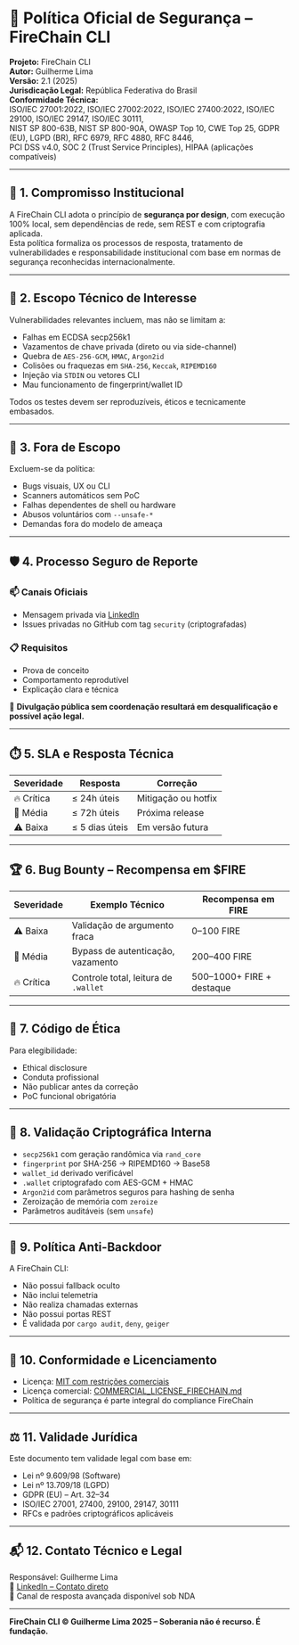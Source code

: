 
# 🔐 Política Oficial de Segurança – FireChain CLI

**Projeto:** FireChain CLI  
**Autor:** Guilherme Lima  
**Versão:** 2.1 (2025)  
**Jurisdicação Legal:** República Federativa do Brasil  
**Conformidade Técnica:**  
ISO/IEC 27001:2022, ISO/IEC 27002:2022, ISO/IEC 27400:2022, ISO/IEC 29100, ISO/IEC 29147, ISO/IEC 30111,  
NIST SP 800-63B, NIST SP 800-90A, OWASP Top 10, CWE Top 25, GDPR (EU), LGPD (BR), RFC 6979, RFC 4880, RFC 8446,  
PCI DSS v4.0, SOC 2 (Trust Service Principles), HIPAA (aplicações compatíveis)

---

## 🧾 1. Compromisso Institucional

A FireChain CLI adota o princípio de **segurança por design**, com execução 100% local, sem dependências de rede, sem REST e com criptografia aplicada.  
Esta política formaliza os processos de resposta, tratamento de vulnerabilidades e responsabilidade institucional com base em normas de segurança reconhecidas internacionalmente.

---

## 🧠 2. Escopo Técnico de Interesse

Vulnerabilidades relevantes incluem, mas não se limitam a:

- Falhas em ECDSA secp256k1
- Vazamentos de chave privada (direto ou via side-channel)
- Quebra de `AES-256-GCM`, `HMAC`, `Argon2id`
- Colisões ou fraquezas em `SHA-256`, `Keccak`, `RIPEMD160`
- Injeção via `STDIN` ou vetores CLI
- Mau funcionamento de fingerprint/wallet ID

Todos os testes devem ser reproduzíveis, éticos e tecnicamente embasados.

---

## 🚫 3. Fora de Escopo

Excluem-se da política:

- Bugs visuais, UX ou CLI
- Scanners automáticos sem PoC
- Falhas dependentes de shell ou hardware
- Abusos voluntários com `--unsafe-*`
- Demandas fora do modelo de ameaça

---

## 🛡️ 4. Processo Seguro de Reporte

### 📫 Canais Oficiais

- Mensagem privada via [LinkedIn](https://www.linkedin.com/in/guilhermelimadev-web3/)
- Issues privadas no GitHub com tag `security` (criptografadas)

### 📋 Requisitos

- Prova de conceito
- Comportamento reprodutível
- Explicação clara e técnica

🚫 **Divulgação pública sem coordenação resultará em desqualificação e possível ação legal.**

---

## ⏱️ 5. SLA e Resposta Técnica

| Severidade | Resposta       | Correção                 |
|------------|----------------|--------------------------|
| 🔥 Crítica | ≤ 24h úteis    | Mitigação ou hotfix      |
| 🚨 Média   | ≤ 72h úteis    | Próxima release          |
| ⚠️ Baixa   | ≤ 5 dias úteis | Em versão futura         |

---

## 🏆 6. Bug Bounty – Recompensa em $FIRE

| Severidade | Exemplo Técnico                          | Recompensa em FIRE      |
|------------|-------------------------------------------|--------------------------|
| ⚠️ Baixa   | Validação de argumento fraca             |  0–100 FIRE              |
| 🚨 Média   | Bypass de autenticação, vazamento        | 200–400 FIRE             |
| 🔥 Crítica | Controle total, leitura de `.wallet`     | 500–1000+ FIRE + destaque|

---

## 🧬 7. Código de Ética

Para elegibilidade:

- Ethical disclosure
- Conduta profissional
- Não publicar antes da correção
- PoC funcional obrigatória

---

## 📐 8. Validação Criptográfica Interna

- `secp256k1` com geração randômica via `rand_core`
- `fingerprint` por SHA-256 → RIPEMD160 → Base58
- `wallet_id` derivado verificável
- `.wallet` criptografado com AES-GCM + HMAC
- `Argon2id` com parâmetros seguros para hashing de senha
- Zeroização de memória com `zeroize`
- Parâmetros auditáveis (sem `unsafe`)

---

## 🚫 9. Política Anti-Backdoor

A FireChain CLI:

- Não possui fallback oculto
- Não inclui telemetria
- Não realiza chamadas externas
- Não possui portas REST
- É validada por `cargo audit`, `deny`, `geiger`

---

## 💼 10. Conformidade e Licenciamento

- Licença: [MIT com restrições comerciais](./LICENSE.md)
- Licença comercial: [COMMERCIAL_LICENSE_FIRECHAIN.md](./COMMERCIAL_LICENSE_FIRECHAIN.md)
- Política de segurança é parte integral do compliance FireChain

---

## ⚖️ 11. Validade Jurídica

Este documento tem validade legal com base em:

- Lei nº 9.609/98 (Software)
- Lei nº 13.709/18 (LGPD)
- GDPR (EU) – Art. 32–34
- ISO/IEC 27001, 27400, 29100, 29147, 30111
- RFCs e padrões criptográficos aplicáveis

---

## 📬 12. Contato Técnico e Legal

Responsável: Guilherme Lima  
🔗 [LinkedIn – Contato direto](https://www.linkedin.com/in/guilhermelimadev-web3/)  
📩 Canal de resposta avançada disponível sob NDA

---

**FireChain CLI © Guilherme Lima 2025 – Soberania não é recurso. É fundação.**
